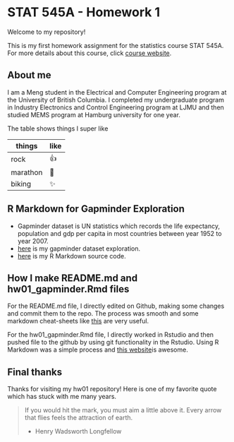 # STAT 545A - Homework 1

Welcome to my repository! 

This is my first homework assignment for the statistics course STAT 545A. For more details about this course, click [course website](http://stat545.com/Classroom/ "stat 545a").

## About me

I am a Meng student in the Electrical and Computer Engineering program at the University of British Columbia. I completed my undergraduate program in Industry Electronics and Control Engineering program at LJMU and then studied MEMS program at Hamburg university for one year. 

The table shows things I super like

things|like 
------|---------------
rock  | :thumbsup:
marathon | :metal:
biking | :sparkles:

## R Markdown for Gapminder Exploration

* Gapminder dataset is UN statistics which records the life expectancy, population and gdp per capita in most countries between year 1952 to year 2007. 
* [here](https://github.com/STAT545-UBC-students/hw01-QinxinLin/blob/master/hw1_gapminder.md) is my gapminder dataset exploration.
* [here](https://github.com/STAT545-UBC-students/hw01-QinxinLin/blob/master/hw1_gapminder.Rmd) is my R Markdown source code. 
 
## How I make README.md and hw01_gapminder.Rmd files

For the README.md file, I directly edited on Github, making some changes and commit them to the repo. The process was smooth and some markdown cheat-sheets like [this](https://guides.github.com/pdfs/markdown-cheatsheet-online.pdf) are very useful. 

For the hw01_gapminder.Rmd file, I directly worked in Rstudio and then pushed file to the github by using git functionality in the Rstudio. Using R Markdown was a simple process and [this website](https://rmarkdown.rstudio.com/lesson-1.html)is awesome.

## Final thanks

Thanks for visiting my hw01 repository! Here is one of my favorite quote which has stuck with me many years.

> If you would hit the mark, you must aim a little above it. Every arrow that flies feels the attraction of earth.
>
> - Henry Wadsworth Longfellow

